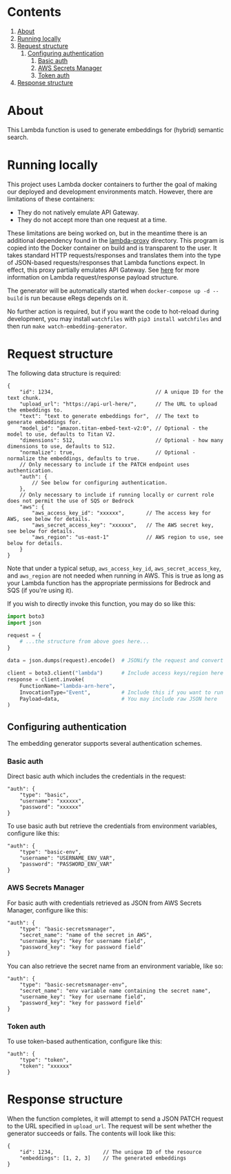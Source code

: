 # Contents

1. [About](#about)
2. [Running locally](#running-locally)
3. [Request structure](#request-structure)
    1. [Configuring authentication](#configuring-authentication)
        1. [Basic auth](#basic-auth)
        2. [AWS Secrets Manager](#aws-secrets-manager)
        3. [Token auth](#token-auth)
4. [Response structure](#response-structure)

# About

This Lambda function is used to generate embeddings for (hybrid) semantic search.

# Running locally

This project uses Lambda docker containers to further the goal of making our deployed and development environments match. However, there are limitations of these containers:

- They do not natively emulate API Gateway.
- They do not accept more than one request at a time.

These limitations are being worked on, but in the meantime there is an additional dependency found in the [lambda-proxy](../lambda-common/lambda-proxy) directory. This program is copied into the Docker container on build and is transparent to the user. It takes standard HTTP requests/responses and translates them into the type of JSON-based requests/responses that Lambda functions expect. In effect, this proxy partially emulates API Gateway. See [here](https://docs.aws.amazon.com/lambda/latest/dg/urls-invocation.html) for more information on Lambda request/response payload structure.

The generator will be automatically started when `docker-compose up -d --build` is run because eRegs depends on it.

No further action is required, but if you want the code to hot-reload during development, you may install `watchfiles` with `pip3 install watchfiles` and then run `make watch-embedding-generator`.

# Request structure

The following data structure is required:

```jsonc
{
    "id": 1234,                                 // A unique ID for the text chunk.
    "upload_url": "https://api-url-here/",      // The URL to upload the embeddings to.
    "text": "text to generate embeddings for",  // The text to generate embeddings for.
    "model_id": "amazon.titan-embed-text-v2:0", // Optional - the model to use, defaults to Titan V2.
    "dimensions": 512,                          // Optional - how many dimensions to use, defaults to 512.
    "normalize": true,                          // Optional - normalize the embeddings, defaults to true.
    // Only necessary to include if the PATCH endpoint uses authentication.
    "auth": {
        // See below for configuring authentication.
    },
    // Only necessary to include if running locally or current role does not permit the use of SQS or Bedrock
    "aws": {
        "aws_access_key_id": "xxxxxx",       // The access key for AWS, see below for details.
        "aws_secret_access_key": "xxxxxx",   // The AWS secret key, see below for details.
        "aws_region": "us-east-1"            // AWS region to use, see below for details.
    }
}
```

Note that under a typical setup, `aws_access_key_id`, `aws_secret_access_key`, and `aws_region` are not needed when running in AWS. This is true as long as your Lambda function has the appropriate permissions for Bedrock and SQS (if you're using it).

If you wish to directly invoke this function, you may do so like this:

```python
import boto3
import json

request = {
    # ...the structure from above goes here...
}

data = json.dumps(request).encode()  # JSONify the request and convert it to bytes

client = boto3.client("lambda")      # Include access keys/region here if needed
response = client.invoke(
    FunctionName="lambda-arn-here",
    InvocationType="Event",          # Include this if you want to run the lambda async, as recommended
    Payload=data,                    # You may include raw JSON here
)
```

## Configuring authentication

The embedding generator supports several authentication schemes.

### Basic auth

Direct basic auth which includes the credentials in the request:

```jsonc
"auth": {
    "type": "basic",
    "username": "xxxxxx",
    "password": "xxxxxx"
}
```

To use basic auth but retrieve the credentials from environment variables, configure like this:

```jsonc
"auth": {
    "type": "basic-env",
    "username": "USERNAME_ENV_VAR",
    "password": "PASSWORD_ENV_VAR"
}
```

### AWS Secrets Manager

For basic auth with credentials retrieved as JSON from AWS Secrets Manager, configure like this:

```jsonc
"auth": {
    "type": "basic-secretsmanager",
    "secret_name": "name of the secret in AWS",
    "username_key": "key for username field",
    "password_key": "key for password field"
}
```

You can also retrieve the secret name from an environment variable, like so:

```jsonc
"auth": {
    "type": "basic-secretsmanager-env",
    "secret_name": "env variable name containing the secret name",
    "username_key": "key for username field",
    "password_key": "key for password field"
}
```

### Token auth

To use token-based authentication, configure like this:

```jsonc
"auth": {
    "type": "token",
    "token": "xxxxxx"
}
```

# Response structure

When the function completes, it will attempt to send a JSON PATCH request to the URL specified in `upload_url`. The request will be sent whether the generator succeeds or fails. The contents will look like this:

```jsonc
{
    "id": 1234,                // The unique ID of the resource
    "embeddings": [1, 2, 3]    // The generated embeddings
}
```
